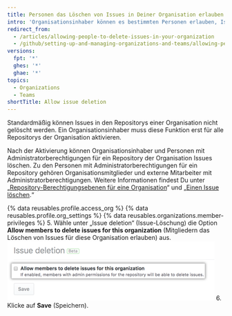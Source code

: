 ```yaml
---
title: Personen das Löschen von Issues in Deiner Organisation erlauben
intro: 'Organisationsinhaber können es bestimmten Personen erlauben, Issues in Repositorys zu löschen, die Deiner Organisation gehören.'
redirect_from:
  - /articles/allowing-people-to-delete-issues-in-your-organization
  - /github/setting-up-and-managing-organizations-and-teams/allowing-people-to-delete-issues-in-your-organization
versions:
  fpt: '*'
  ghes: '*'
  ghae: '*'
topics:
  - Organizations
  - Teams
shortTitle: Allow issue deletion
---
```


Standardmäßig können Issues in den Repositorys einer Organisation nicht gelöscht werden. Ein Organisationsinhaber muss diese Funktion erst für alle Repositorys der Organisation aktivieren.

Nach der Aktivierung können Organisationsinhaber und Personen mit Administratorberechtigungen für ein Repository der Organisation Issues löschen. Zu den Personen mit Administratorberechtigungen für ein Repository gehören Organisationsmitglieder und externe Mitarbeiter mit Administratorberechtigungen. Weitere Informationen findest Du unter „[Repository-Berechtigungsebenen für eine Organisation](/articles/repository-permission-levels-for-an-organization/)“ und „[Einen Issue löschen](/articles/deleting-an-issue).“

{% data reusables.profile.access_org %}
{% data reusables.profile.org_settings %}
{% data reusables.organizations.member-privileges %}
5. Wähle unter „Issue deletion“ (Issue-Löschung) die Option **Allow members to delete issues for this organization** (Mitgliedern das Löschen von Issues für diese Organisation erlauben) aus. ![Kontrollkästchen, um Personen das Löschen von Issues zu erlauben](/assets/images/help/settings/issue-deletion.png)
6. Klicke auf **Save** (Speichern).
